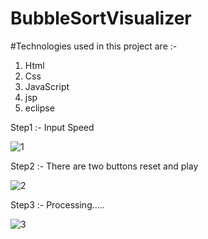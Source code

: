 # BubbleSortVisualizer

#Technologies used in this project are :-
1. Html
2. Css
3. JavaScript
4. jsp
5. eclipse

Step1 :- Input Speed 

![1](https://user-images.githubusercontent.com/80538677/211265560-2ba0a00c-1954-4ab3-9d07-7b56ae0626ef.png)

Step2 :- There are two buttons reset and play

![2](https://user-images.githubusercontent.com/80538677/211265653-5bf69553-f9ff-4ed6-9479-548f4c14853f.png)

Step3 :- Processing.....

![3](https://user-images.githubusercontent.com/80538677/211265704-0315b9cf-4e0a-4628-9816-9f55cf32a836.png)
